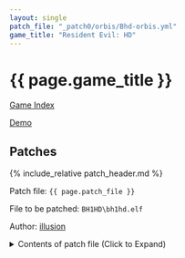```yaml
---
layout: single
patch_file: "_patch0/orbis/Bhd-orbis.yml"
game_title: "Resident Evil: HD"
---
```


# {{ page.game_title }}

[Game Index](/patch/#ps4)

[Demo](https://youtu.be/MSVD1Gmm4P8)

## Patches

{% include_relative patch_header.md %}

Patch file: `{{ page.patch_file }}`

File to be patched: `BH1HD\bh1hd.elf`

Author: [illusion](https://twitter.com/illusion0002)

<details>
<summary>Contents of patch file (Click to Expand)</summary>

{% highlight yml %}
{% flexible_include {{ page.patch_file }} %}
{% endhighlight %}

</details>
